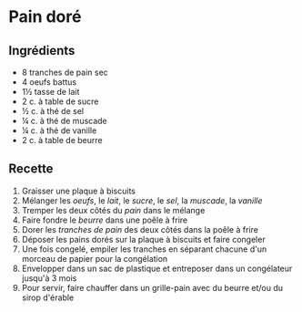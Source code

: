 # Pain doré

## Ingrédients

* 8 tranches de pain sec
* 4 oeufs battus
* 1½ tasse de lait
* 2 c. à table de sucre
* ½ c. à thé de sel
* ¼ c. à thé de muscade
* ¼ c. à thé de vanille
* 2 c. à table de beurre

## Recette

1. Graisser une plaque à biscuits
2. Mélanger les *oeufs*, le *lait*, le *sucre*, le *sel*, la *muscade*, la *vanille*
3. Tremper les deux côtés du *pain* dans le mélange
4. Faire fondre le *beurre* dans une poêle à frire
5. Dorer les *tranches de pain* des deux côtés dans la poêle à frire
6. Déposer les pains dorés sur la plaque à biscuits et faire congeler
7. Une fois congelé, empiler les tranches en séparant chacune d'un morceau de papier pour la congélation
8. Envelopper dans un sac de plastique et entreposer dans un congélateur jusqu'à 3 mois
9. Pour servir, faire chauffer dans un grille-pain avec du beurre et/ou du sirop d'érable
